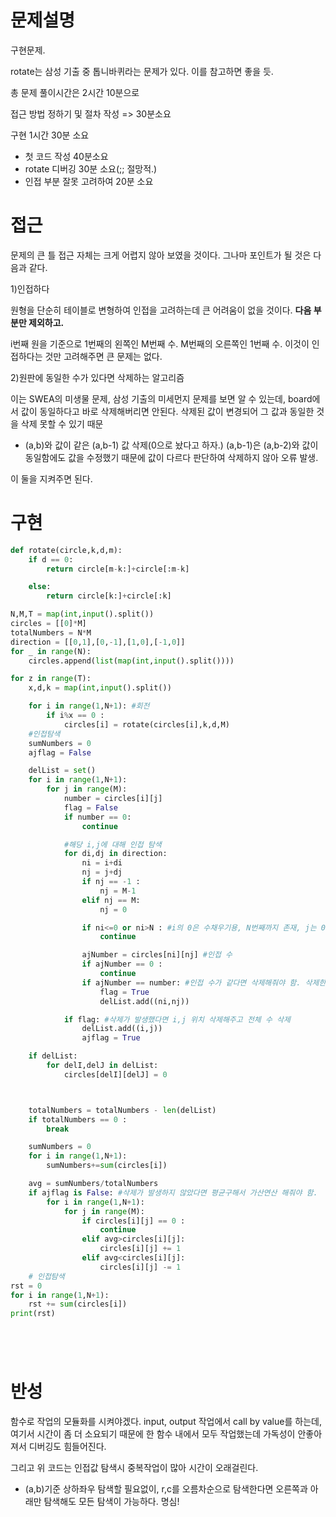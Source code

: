 # 문제설명

구현문제.

rotate는 삼성 기출 중 톱니바퀴라는 문제가 있다. 이를 참고하면 좋을 듯.



총 문제 풀이시간은 2시간 10분으로

접근 방법 정하기 및 절차 작성 => 30분소요

구현 1시간 30분 소요

* 첫 코드 작성 40분소요
* rotate 디버깅 30분 소요(;; 절망적.)
* 인접 부분 잘못 고려하여 20분 소요



# 접근

문제의 큰 틀 접근 자체는 크게 어렵지 않아 보였을 것이다. 그나마 포인트가 될 것은 다음과 같다.

1)인접하다

원형을 단순히 테이블로 변형하여 인접을 고려하는데 큰 어려움이 없을 것이다. **다음 부분만 제외하고.**

i번째 원을 기준으로 1번째의 왼쪽인 M번째 수. M번째의 오른쪽인 1번째 수. 이것이 인접하다는 것만 고려해주면 큰 문제는 없다.

2)원판에 동일한 수가 있다면 삭제하는 알고리즘

이는 SWEA의 미생물 문제, 삼성 기출의 미세먼지 문제를 보면 알 수 있는데,  board에서 값이 동일하다고 바로 삭제해버리면 안된다. 삭제된 값이 변경되어 그 값과 동일한 것을 삭제 못할 수 있기 때문

* (a,b)와 값이 같은 (a,b-1) 값 삭제(0으로 놨다고 하자.) (a,b-1)은 (a,b-2)와 값이 동일함에도 값을 수정했기 때문에 값이 다르다 판단하여 삭제하지 않아 오류 발생.



이 둘을 지켜주면 된다.



# 구현

```python
def rotate(circle,k,d,m):
    if d == 0:
        return circle[m-k:]+circle[:m-k]

    else:
        return circle[k:]+circle[:k]

N,M,T = map(int,input().split())
circles = [[0]*M]
totalNumbers = N*M
direction = [[0,1],[0,-1],[1,0],[-1,0]]
for _ in range(N):
    circles.append(list(map(int,input().split())))

for z in range(T):
    x,d,k = map(int,input().split())

    for i in range(1,N+1): #회전
        if i%x == 0 :
            circles[i] = rotate(circles[i],k,d,M)
    #인접탐색
    sumNumbers = 0
    ajflag = False

    delList = set()
    for i in range(1,N+1):
        for j in range(M):
            number = circles[i][j]
            flag = False
            if number == 0:
                continue

            #해당 i,j에 대해 인접 탐색
            for di,dj in direction:
                ni = i+di
                nj = j+dj
                if nj == -1 :
                    nj = M-1
                elif nj == M:
                    nj = 0

                if ni<=0 or ni>N : #i의 0은 수채우기용, N번째까지 존재, j는 0번에서 M-1까지 존재.
                    continue

                ajNumber = circles[ni][nj] #인접 수
                if ajNumber == 0 :
                    continue
                if ajNumber == number: #인접 수가 같다면 삭제해줘야 함. 삭제한다는 것은 0을 의미한다.
                    flag = True
                    delList.add((ni,nj))

            if flag: #삭제가 발생했다면 i,j 위치 삭제해주고 전체 수 삭제
                delList.add((i,j))
                ajflag = True

    if delList:
        for delI,delJ in delList:
            circles[delI][delJ] = 0



    totalNumbers = totalNumbers - len(delList)
    if totalNumbers == 0 :
        break

    sumNumbers = 0
    for i in range(1,N+1):
        sumNumbers+=sum(circles[i])

    avg = sumNumbers/totalNumbers
    if ajflag is False: #삭제가 발생하지 않았다면 평균구해서 가산연산 해줘야 함.
        for i in range(1,N+1):
            for j in range(M):
                if circles[i][j] == 0 :
                    continue
                elif avg>circles[i][j]:
                    circles[i][j] += 1
                elif avg<circles[i][j]:
                    circles[i][j] -= 1
    # 인접탐색
rst = 0
for i in range(1,N+1):
    rst += sum(circles[i])
print(rst)






```



# 반성

함수로 작업의 모듈화를 시켜야겠다. input, output 작업에서 call by value를 하는데, 여기서 시간이 좀 더 소요되기 때문에 한 함수 내에서 모두 작업했는데 가독성이 안좋아져서 디버깅도 힘들어진다.

그리고 위 코드는 인접값 탐색시 중복작업이 많아 시간이 오래걸린다.

* (a,b)기준 상하좌우 탐색할 필요없이, r,c를 오름차순으로 탐색한다면 오른쪽과 아래만 탐색해도 모든 탐색이 가능하다. 명심!

